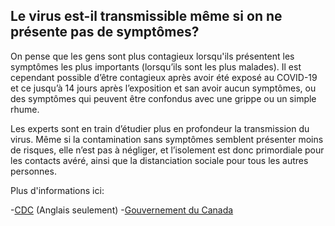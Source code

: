## Le virus est-il transmissible même si on ne présente pas de symptômes?

On pense que les gens sont plus contagieux lorsqu'ils présentent les symptômes les plus importants (lorsqu’ils sont les plus malades). Il est cependant possible d’être contagieux après avoir été exposé au COVID-19 et ce jusqu’à 14 jours après l’exposition et san avoir aucun symptômes, ou des symptômes qui peuvent être confondus avec une grippe ou un simple rhume.

Les experts sont en train d’étudier plus en profondeur la transmission du virus. Même si la contamination sans symptômes semblent présenter moins de risques, elle n’est pas à négliger, et l’isolement est donc primordiale pour les contacts avéré, ainsi que la distanciation sociale pour tous les autres personnes.

Plus d'informations ici:

-[CDC](https://www.cdc.gov/coronavirus/2019-ncov/prepare/transmission.html) (Anglais seulement) -[Gouvernement du Canada](https://www.canada.ca/fr/sante-publique/services/maladies/2019-nouveau-coronavirus/symptomes.html)
